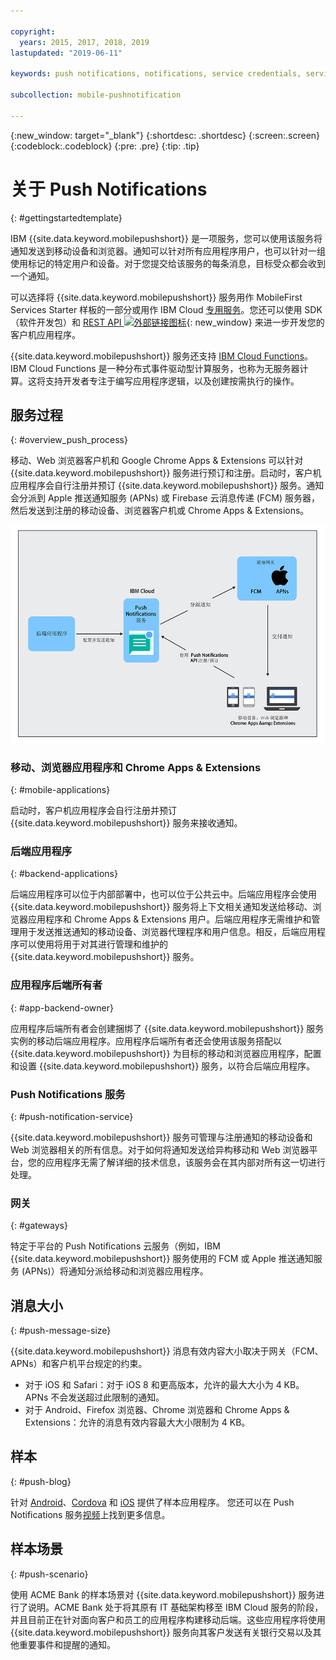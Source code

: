 ```yaml
---

copyright:
  years: 2015, 2017, 2018, 2019
lastupdated: "2019-06-11"

keywords: push notifications, notifications, service credentials, service processes, push message size

subcollection: mobile-pushnotification

---
```


{:new_window: target="_blank"}
{:shortdesc: .shortdesc}
{:screen:.screen}
{:codeblock:.codeblock}
{:pre: .pre}
{:tip: .tip}

# 关于 Push Notifications 
{: #gettingstartedtemplate}

IBM {{site.data.keyword.mobilepushshort}} 是一项服务，您可以使用该服务将通知发送到移动设备和浏览器。通知可以针对所有应用程序用户，也可以针对一组使用标记的特定用户和设备。对于您提交给该服务的每条消息，目标受众都会收到一个通知。

可以选择将 {{site.data.keyword.mobilepushshort}} 服务用作 MobileFirst Services Starter 样板的一部分或用作 IBM Cloud [专用服务](https://cloud.ibm.com/docs/dedicated?topic=dedicated-dedicated#dedicated)。您还可以使用 SDK（软件开发包）和 [REST API ![外部链接图标](../../icons/launch-glyph.svg "外部链接图标")](https://eu-gb.imfpush.cloud.ibm.com/imfpush/){: new_window} 来进一步开发您的客户机应用程序。

{{site.data.keyword.mobilepushshort}} 服务还支持 [IBM Cloud Functions](https://cloud.ibm.com/docs/openwhisk?topic=cloud-functions-getting_started#getting_started)。IBM Cloud Functions 是一种分布式事件驱动型计算服务，也称为无服务器计算。这将支持开发者专注于编写应用程序逻辑，以及创建按需执行的操作。


## 服务过程
{: #overview_push_process}

移动、Web 浏览器客户机和 Google Chrome Apps & Extensions 可以针对 {{site.data.keyword.mobilepushshort}} 服务进行预订和注册。启动时，客户机应用程序会自行注册并预订 {{site.data.keyword.mobilepushshort}} 服务。通知会分派到 Apple 推送通知服务 (APNs) 或 Firebase 云消息传递 (FCM) 服务器，然后发送到注册的移动设备、浏览器客户机或 Chrome Apps & Extensions。

![推送概述](images/overview.jpg "通过 Push Notifications 服务配置和发送通知的后端应用程序的服务过程流")


### 移动、浏览器应用程序和 Chrome Apps & Extensions
{: #mobile-applications}

启动时，客户机应用程序会自行注册并预订 {{site.data.keyword.mobilepushshort}} 服务来接收通知。

### 后端应用程序
{: #backend-applications}

后端应用程序可以位于内部部署中，也可以位于公共云中。后端应用程序会使用 {{site.data.keyword.mobilepushshort}} 服务将上下文相关通知发送给移动、浏览器应用程序和 Chrome Apps & Extensions 用户。后端应用程序无需维护和管理用于发送推送通知的移动设备、浏览器代理程序和用户信息。相反，后端应用程序可以使用将用于对其进行管理和维护的 {{site.data.keyword.mobilepushshort}} 服务。

### 应用程序后端所有者
{: #app-backend-owner}

应用程序后端所有者会创建捆绑了 {{site.data.keyword.mobilepushshort}} 服务实例的移动后端应用程序。应用程序后端所有者还会使用该服务搭配以 {{site.data.keyword.mobilepushshort}} 为目标的移动和浏览器应用程序，配置和设置 {{site.data.keyword.mobilepushshort}} 服务，以符合后端应用程序。

### Push Notifications 服务
{: #push-notification-service}

{{site.data.keyword.mobilepushshort}} 服务可管理与注册通知的移动设备和 Web 浏览器相关的所有信息。对于如何将通知发送给异构移动和 Web 浏览器平台，您的应用程序无需了解详细的技术信息，该服务会在其内部对所有这一切进行处理。

### 网关
{: #gateways}

特定于平台的 Push Notifications 云服务（例如，IBM {{site.data.keyword.mobilepushshort}} 服务使用的 FCM 或 Apple 推送通知服务 (APNs)）将通知分派给移动和浏览器应用程序。

## 消息大小
{: #push-message-size}

{{site.data.keyword.mobilepushshort}} 消息有效内容大小取决于网关（FCM、APNs）和客户机平台规定的约束。 

- 对于 iOS 和 Safari：对于 iOS 8 和更高版本，允许的最大大小为 4 KB。APNs 不会发送超过此限制的通知。
- 对于 Android、Firefox 浏览器、Chrome 浏览器和 Chrome Apps & Extensions：允许的消息有效内容最大大小限制为 4 KB。

## 样本
{: #push-blog}

针对 [Android](https://github.com/ibm-bluemix-mobile-services/bms-samples-android-hellopush/)、[Cordova](https://github.com/ibm-bluemix-mobile-services/bms-samples-cordova-hellopush) 和 [iOS](https://github.com/ibm-bluemix-mobile-services/bms-samples-swift-hellopush) 提供了样本应用程序。
您还可以在 Push Notifications 服务[视频](https://www.youtube.com/watch?v=1wO30GfiLaI&list=PLzJUGEaRNMfvX7-J6gqczEanWBPiOjEmA)上找到更多信息。  


## 样本场景 
{: #push-scenario}

使用 ACME Bank 的样本场景对 {{site.data.keyword.mobilepushshort}} 服务进行了说明。ACME Bank 处于将其原有 IT 基础架构移至 IBM Cloud 服务的阶段，并且目前正在针对面向客户和员工的应用程序构建移动后端。这些应用程序将使用 {{site.data.keyword.mobilepushshort}} 服务向其客户发送有关银行交易以及其他重要事件和提醒的通知。
